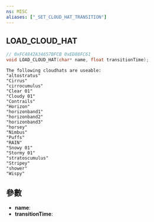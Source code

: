 ```yaml
---
ns: MISC
aliases: ["_SET_CLOUD_HAT_TRANSITION"]
---
```

## LOAD_CLOUD_HAT

```c
// 0xFC4842A34657BFCB 0xED88FC61
void LOAD_CLOUD_HAT(char* name, float transitionTime);
```
```
The following cloudhats are useable:
"altostratus"
"Cirrus"
"cirrocumulus"
"Clear 01"
"Cloudy 01"
"Contrails"
"Horizon"
"horizonband1"
"horizonband2"
"horizonband3"
"horsey"
"Nimbus"
"Puffs"
"RAIN"
"Snowy 01"
"Stormy 01"
"stratoscumulus"
"Stripey"
"shower"
"Wispy"
```

## 參數
* **name**: 
* **transitionTime**: 

